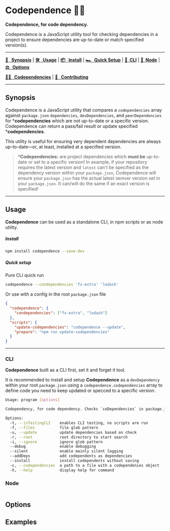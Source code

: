# Codependence 👯‍♂️

**Codependence, for code dependency.**

Codependence is a JavaScript utility tool for checking dependencies in a project to ensure dependencies are up-to-date or match specified version(s).

---

**[💭 &nbsp;&nbsp;Synopsis](#synopsis)** | **[🛠 &nbsp;&nbsp;Usage](#usage)** | **[📦 &nbsp;&nbsp;Install](#install)** | **[ 🏎 &nbsp;&nbsp;Quick Setup](#quick-setup)** | **[🚀&nbsp;&nbsp;CLI](#cli)** | **[🔩&nbsp;&nbsp;Node](#node)** | **[⚖️&nbsp;&nbsp; Options](#options)**

**[🤼‍♀️ &nbsp;&nbsp;Codependencies](#codependencies)** | **[🤝 &nbsp;&nbsp;Contributing](#contributing)**

---

## Synopsis

Codependence is a JavaScript utility that compares a `codependencies` array against `package.json` `dependencies`, `devDependencies`, and `peerDependencies` for \***codependencies** which are not up-to-date or a specific version. Codependence can return a pass/fail result or update specified \***codependencies**.

This utility is useful for ensuring very dependent dependencies are always up-to-date—or, at least, installed at a specified version.

> \***Codependencies:** are project dependencies which **must be** up-to-date or set to a specific version!
> In example, if your repository requires the latest version and `latest` can't be specified as the dependency version within your `package.json`, Codependence will ensure your `package.json` has the actual latest semver version set in your `package.json`. It can/will do the same if an exact version is specified!

---

## Usage

**Codependence** can be used as a standalone CLI, in npm scripts or as node utility.
##### Install

```sh
npm install codependence --save-dev
```

##### Quick setup

Pure CLI quick run

```sh
codependence --condependencies 'fs-extra' 'lodash'
```

Or use with a config in the root `package.json` file

```json
{
  "codependence": {
    "condependencies": ["fs-extra", "lodash"]
  },
  "scripts": {
    "update-codependencies": "codependence --update",
    "prepare": "npm run update-codependencies"
  }
}

```

---

### CLI

**Codependence** built as a CLI first, set it and forget it tool.

It is recommended to install and setup **Codependence** as a `devDependency` within your root `package.json` using a `codependence.codependencies` array to define code you need to keep updated or specced to a specific version.

```sh
Usage: program [options]

Codependency, for code dependency. Checks `coDependencies` in package.json files to ensure dependencies are up-to-date

Options:
  -t, --isTestingCLI    enables CLI testing, no scripts are run
  -f, --files           file glob pattern
  -u, --update          update dependencies based on check
  -r, --root            root directory to start search
  -i, --ignore          ignore glob pattern
  --debug               enable debugging
  --silent              enable mainly silent logging
  --addDeps             add codependents as dependencies
  --install             install codependents without saving
  -c, --codependencies  a path to a file with a codependenies object
  -h, --help            display help for command
```

### Node

```js

```

## Options


## Examples
